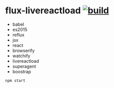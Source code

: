 flux-livereactload [![build](https://api.travis-ci.org/daggerok/flux-livereactload.svg?branch=master)](https://travis-ci.org/daggerok/flux-livereactload)
==================

- babel
- es2015
- reflux
- jsx
- react
- browserify
- watchify
- livereactload
- superagent
- boostrap

`npm start`
